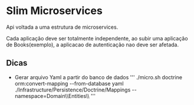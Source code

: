 # Slim Microservices

Api voltada a uma estrutura de microservices. 

Cada aplicação deve ser totalmente independente, ao subir uma aplicação de Books(exemplo), a aplicacao de autenticação nao deve ser afetada.



## Dicas
 
- Gerar arquivo Yaml a partir do banco de dados
'''
./micro.sh doctrine orm:convert-mapping --from-database yaml ./Infrastructure/Persistence/Doctrine/Mappings --namespace=Domain\\\\Entities\\\\
'''